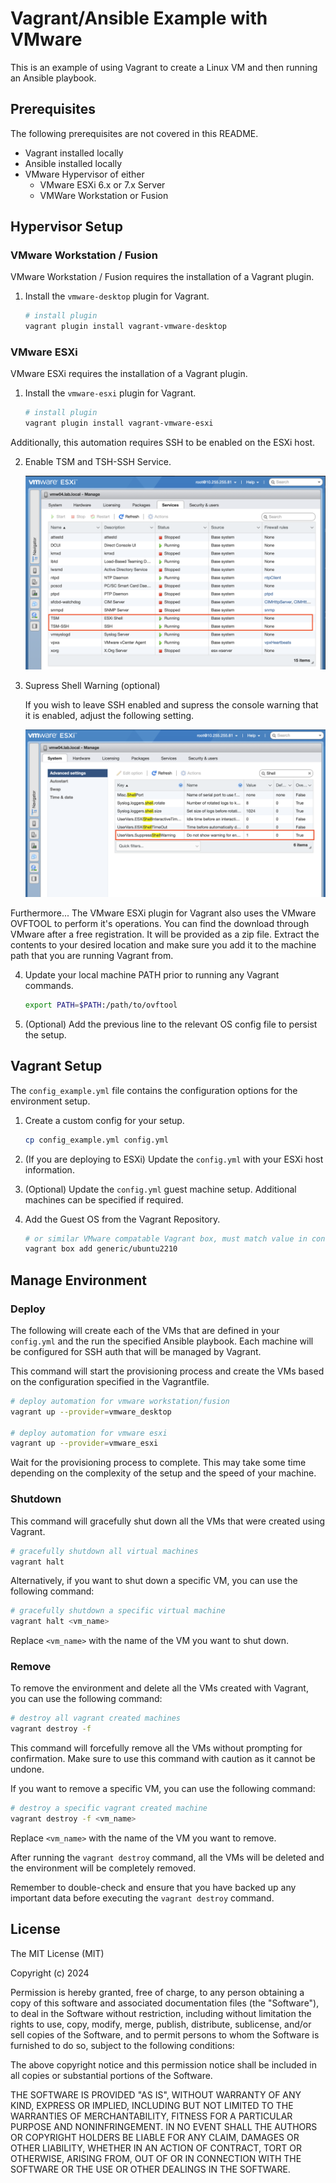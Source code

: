 # Vagrant/Ansible Example with VMware

This is an example of using Vagrant to create a Linux VM and then running an Ansible playbook.

## Prerequisites

The following prerequisites are not covered in this README. 

* Vagrant installed locally
* Ansible installed locally
* VMware Hypervisor of either 
    * VMware ESXi 6.x or 7.x Server
    * VMWare Workstation or Fusion

## Hypervisor Setup

### VMware Workstation / Fusion

VMware Workstation / Fusion requires the installation of a Vagrant plugin.

1) Install the `vmware-desktop` plugin for Vagrant.

    ```bash
    # install plugin
    vagrant plugin install vagrant-vmware-desktop
    ```

### VMware ESXi

VMware ESXi requires the installation of a Vagrant plugin.

1) Install the `vmware-esxi` plugin for Vagrant.

    ```bash
    # install plugin
    vagrant plugin install vagrant-vmware-esxi
    ```

Additionally, this automation requires SSH to be enabled on the ESXi host.

2) Enable TSM and TSH-SSH Service.

    ![enable-ssh](images/vmware-esxi-enable-ssh.png "ESXI Enable SSH")

3) Supress Shell Warning (optional)

    If you wish to leave SSH enabled and supress the console warning that it is enabled, adjust the following setting.

    ![supress-warning](images/vmware-esxi-supress-warning.png "ESXI Supress Shell Enabled Warning")

Furthermore... The VMware ESXi plugin for Vagrant also uses the VMware OVFTOOL to perform it's operations. You can find the download through VMware after a free registration. It will be provided as a zip file. Extract the contents to your desired location and make sure you add it to the machine path that you are running Vagrant from.

4) Update your local machine PATH prior to running any Vagrant commands. 

    ```bash
    export PATH=$PATH:/path/to/ovftool
    ```

5) (Optional) Add the previous line to the relevant OS config file to persist the setup. 

## Vagrant Setup

The `config_example.yml` file contains the configuration options for the environment setup.

1) Create a custom config for your setup.

    ```bash
    cp config_example.yml config.yml 
    ```

2) (If you are deploying to ESXi) Update the `config.yml` with your ESXi host information. 

3) (Optional) Update  the `config.yml` guest machine setup. Additional machines can be specified if required.

4) Add the Guest OS from the Vagrant Repository.

    ```bash
    # or similar VMware compatable Vagrant box, must match value in config.yml
    vagrant box add generic/ubuntu2210 
    ```

## Manage Environment

### Deploy

The following will create each of the VMs that are defined in your `config.yml` and the run the specified Ansible playbook. Each machine will be configured for SSH auth that will be managed by Vagrant.

This command will start the provisioning process and create the VMs based on the configuration specified in the Vagrantfile.

```bash
# deploy automation for vmware workstation/fusion
vagrant up --provider=vmware_desktop

# deploy automation for vmware esxi
vagrant up --provider=vmware_esxi
```

Wait for the provisioning process to complete. This may take some time depending on the complexity of the setup and the speed of your machine.

### Shutdown

This command will gracefully shut down all the VMs that were created using Vagrant.

```bash
# gracefully shutdown all virtual machines
vagrant halt
```

Alternatively, if you want to shut down a specific VM, you can use the following command:

```bash
# gracefully shutdown a specific virtual machine
vagrant halt <vm_name>
```

Replace `<vm_name>` with the name of the VM you want to shut down.

### Remove

To remove the environment and delete all the VMs created with Vagrant, you can use the following command:

```bash
# destroy all vagrant created machines
vagrant destroy -f
```

This command will forcefully remove all the VMs without prompting for confirmation. Make sure to use this command with caution as it cannot be undone.

If you want to remove a specific VM, you can use the following command:

```bash
# destroy a specific vagrant created machine
vagrant destroy -f <vm_name>
```

Replace `<vm_name>` with the name of the VM you want to remove.

After running the `vagrant destroy` command, all the VMs will be deleted and the environment will be completely removed.

Remember to double-check and ensure that you have backed up any important data before executing the `vagrant destroy` command.

## License

The MIT License (MIT)

Copyright (c) 2024

Permission is hereby granted, free of charge, to any person obtaining a copy of this software and associated documentation files (the "Software"), to deal in the Software without restriction, including without limitation the rights to use, copy, modify, merge, publish, distribute, sublicense, and/or sell copies of the Software, and to permit persons to whom the Software is furnished to do so, subject to the following conditions:

The above copyright notice and this permission notice shall be included in all copies or substantial portions of the Software.

THE SOFTWARE IS PROVIDED "AS IS", WITHOUT WARRANTY OF ANY KIND, EXPRESS OR IMPLIED, INCLUDING BUT NOT LIMITED TO THE WARRANTIES OF MERCHANTABILITY, FITNESS FOR A PARTICULAR PURPOSE AND NONINFRINGEMENT. IN NO EVENT SHALL THE AUTHORS OR COPYRIGHT HOLDERS BE LIABLE FOR ANY CLAIM, DAMAGES OR OTHER LIABILITY, WHETHER IN AN ACTION OF CONTRACT, TORT OR OTHERWISE, ARISING FROM, OUT OF OR IN CONNECTION WITH THE SOFTWARE OR THE USE OR OTHER DEALINGS IN THE SOFTWARE.
